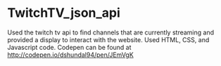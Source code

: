 # TwitchTV_json_api
Used the twitch tv api to find channels that are currently streaming and provided a display to interact with the website. Used HTML, CSS, and Javascript code. 
Codepen can be found at http://codepen.io/dshundal94/pen/JEmVgK
